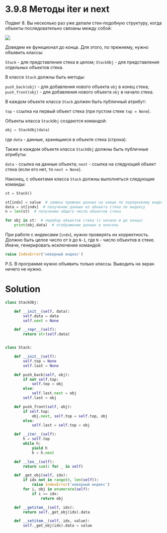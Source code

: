 # 3.9.8 Методы __iter__ и __next__

Подвиг 8. Вы несколько раз уже делали стек-подобную структуру, когда объекты последовательно связаны между собой:

![](https://ucarecdn.com/87348336-e215-411b-8c2b-b08eb1fdaabd/)

Доведем ее функционал до конца. Для этого, по прежнему, нужно объявить классы:

`Stack` - для представления стека в целом;
`StackObj` - для представления отдельных объектов стека.

В классе `Stack` должны быть методы:

`push_back(obj)` - для добавления нового объекта `obj` в конец стека;
`push_front(obj)` - для добавления нового объекта `obj` в начало стека.

В каждом объекте класса `Stack` должен быть публичный атрибут:

`top` - ссылка на первый объект стека (при пустом стеке `top = None`).

Объекты класса `StackObj` создаются командой:

```python
obj = StackObj(data)
```

где `data` - данные, хранящиеся в объекте стека (строка).

Также в каждом объекте класса `StackObj` должны быть публичные атрибуты:

`data` - ссылка на данные объекта;
`next` - ссылка на следующий объект стека (если его нет, то `next = None`).

Наконец, с объектами класса `Stack` должны выполняться следующие команды:

```python
st = Stack()

st[indx] = value  # замена прежних данных на новые по порядковому индексу (indx); отсчет начинается с нуля
data = st[indx]  # получение данных из объекта стека по индексу
n = len(st)  # получение общего числа объектов стека

for obj in st:  # перебор объектов стека (с начала и до конца)
    print(obj.data)  # отображение данных в консоль
```

При работе с индексами (`indx`), нужно проверять их корректность. Должно быть целое число от `0` до `N-1`, где `N` -
число объектов в стеке. Иначе, генерировать исключение командой:

```python
raise IndexError('неверный индекс')
```

P.S. В программе нужно объявить только классы. Выводить на экран ничего не нужно.

# Solution

```python
class StackObj:

    def __init__(self, data):
        self.data = data
        self.next = None

    def __repr__(self):
        return str(self.data)


class Stack:

    def __init__(self):
        self.top = None
        self.last = None

    def push_back(self, obj):
        if not self.top:
            self.top = obj
        else:
            self.last.next = obj
        self.last = obj

    def push_front(self, obj):
        if self.top:
            obj.next, self.top = self.top, obj
        else:
            self.last = self.top = obj

    def __iter__(self):
        h = self.top
        while h:
            yield h
            h = h.next

    def __len__(self):
        return sum(1 for _ in self)

    def _get_obj(self, idx):
        if idx not in range(0, len(self)):
            raise IndexError('неверный индекс')
        for i, obj in enumerate(self):
            if i == idx:
                return obj

    def __getitem__(self, idx):
        return self._get_obj(idx).data

    def __setitem__(self, idx, value):
        self._get_obj(idx).data = value

```